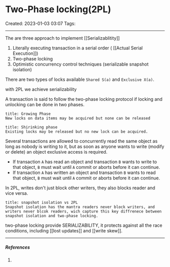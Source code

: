 
# Two-Phase locking(2PL)
Created: 2023-01-03 03:07
Tags: 
____

The are three approach to implement [[Serializablitity]]

1. Literally executing transaction in a serial order ( [[Actual Serial Execution]])
2. Two-phase locking
3. Optimistic concurrency control techniques (serializable snapshot isolation)


There are two types of locks available `Shared S(a)` and `Exclusive X(a)`.

with 2PL we achieve serializability 

A transaction is said to follow the two-phase locking protocol if locking and unlocking can be done in two phases.

```ad-tip
title: Growing Phase
New locks on data items may be acquired but none can be released
```

```ad-tip
title: Shirinking phase
Existing locks may be released but no new lock can be acquired.
```


Several transactions are allowed to concurrently read the same object as long as nobody is writing to it, but as soon as anyone wants to write (modify or delete) an object exclusive access is required.

* If transaction `A` has read an object and transaction `B` wants to write to that object, `B` must wait until `A` commit or aborts before it can continue.
* If transaction `A` has written an object and transaction `B` wants to read that object, `B` must wait until `A` commit or aborts before it can continue.

In 2PL, writes don't just block other writers, they also blocks reader and vice versa.

```ad-danger
title: snapshot isolation vs 2PL
Snapshot isolation has the mantra readers never block writers, and writers never blcok readers, wich capture this key diffrenece between snapshot isolation and two-phase locking.
```


two-phase locking provide SERIALIZABILITY, it protects against all the race conditions, including [[lost updates]] and [[write skew]].






_____
##### References
1.

